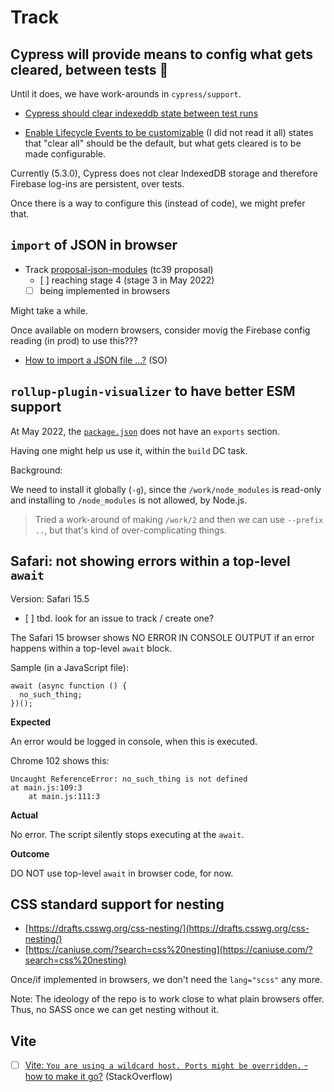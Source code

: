 # Track


## Cypress will provide means to config what gets cleared, between tests 🐌

Until it does, we have work-arounds in `cypress/support`.

- [Cypress should clear indexeddb state between test runs](https://github.com/cypress-io/cypress/issues/1208)

- [Enable Lifecycle Events to be customizable](https://github.com/cypress-io/cypress/issues/686) (I did not read it all) states that "clear all" should be the default, but what gets cleared is to be made configurable.

Currently (5.3.0), Cypress does not clear IndexedDB storage and therefore Firebase log-ins are persistent, over tests.

Once there is a way to configure this (instead of code), we might prefer that.


<!--
| This one is for Rollup. We now use Vite for this level.

## Rollup-plugin-vue for Vue.js 3 (beta) needs an extra plugin for CSS/Sass

[https://github.com/vuejs/rollup-plugin-vue/issues/364](https://github.com/vuejs/rollup-plugin-vue/issues/364)

Needed to add the `rollup-plugin-scss` to `package.json` and `rollup.*.js`.

If they react on the issue, we can remove the extra plugin.

<_!--
This would seemingly help with rollup-plugin-vue [#364](https://github.com/vuejs/rollup-plugin-vue/issues/364) and thus with us not needing to load a plugin.

- [https://github.com/Norserium/vue-advanced-cropper/issues/72](https://github.com/Norserium/vue-advanced-cropper/issues/72)
-->


## `import` of JSON in browser

- Track [proposal-json-modules](https://github.com/tc39/proposal-json-modules) (tc39 proposal)
   - [ ] reaching stage 4 (stage 3 in May 2022)
   - [ ] being implemented in browsers

Might take a while. 

Once available on modern browsers, consider movig the Firebase config reading (in prod) to use this???

- [How to import a JSON file ...?](https://stackoverflow.com/a/68593192/14455) (SO)


## `rollup-plugin-visualizer` to have better ESM support

At May 2022, the [`package.json`](https://github.com/btd/rollup-plugin-visualizer/blob/master/package.json) does not have an `exports` section.

Having one might help us use it, within the `build` DC task.

Background:

We need to install it globally (`-g`), since the `/work/node_modules` is read-only and installing to `/node_modules` is not allowed, by Node.js.

>Tried a work-around of making `/work/2` and then we can use `--prefix ..`, but that's kind of over-complicating things.


## Safari: not showing errors within a top-level `await`

Version: Safari 15.5

- [ ] tbd. look for an issue to track / create one?

The Safari 15 browser shows NO ERROR IN CONSOLE OUTPUT if an error happens within a top-level `await` block.

Sample (in a JavaScript file):

```
await (async function () {
  no_such_thing;
})();
```

**Expected**

An error would be logged in console, when this is executed.

Chrome 102 shows this:

```
Uncaught ReferenceError: no_such_thing is not defined
at main.js:109:3
    at main.js:111:3
```    

**Actual**

No error. The script silently stops executing at the `await`.

**Outcome**

DO NOT use top-level `await` in browser code, for now. 


## CSS standard support for nesting

- [https://drafts.csswg.org/css-nesting/](https://drafts.csswg.org/css-nesting/)
- [https://caniuse.com/?search=css%20nesting](https://caniuse.com/?search=css%20nesting)

Once/if implemented in browsers, we don't need the `lang="scss"` any more.

Note: The ideology of the repo is to work close to what plain browsers offer. Thus, no SASS once we can get nesting without it.


## Vite

- [ ] [Vite: `You are using a wildcard host. Ports might be overridden.` - how to make it go?](https://stackoverflow.com/questions/72649249/vite-you-are-using-a-wildcard-host-ports-might-be-overridden-how-to-make) (StackOverflow)


